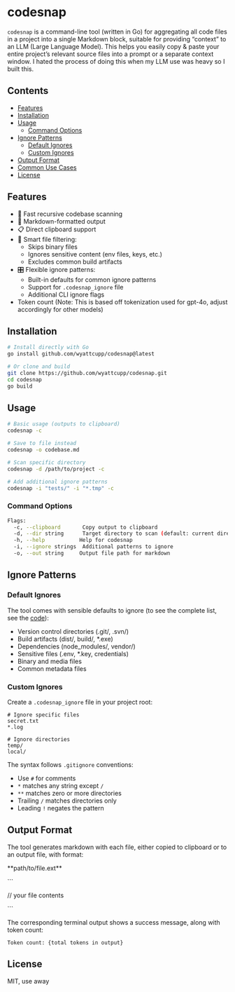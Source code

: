 # codesnap

`codesnap` is a command-line tool (written in Go) for aggregating all code files in a project into a single Markdown block, suitable for providing “context” to an LLM (Large Language Model). This helps you easily copy & paste your entire project’s relevant source files into a prompt or a separate context window. I hated the process of doing this when my LLM use was heavy so I built this.

## Contents
- [Features](#features)
- [Installation](#installation)
- [Usage](#usage)
  - [Command Options](#command-options)
- [Ignore Patterns](#ignore-patterns)
  - [Default Ignores](#default-ignores)
  - [Custom Ignores](#custom-ignores)
- [Output Format](#output-format)
- [Common Use Cases](#common-use-cases)
- [License](#license)

## Features

- 🚀 Fast recursive codebase scanning
- 📝 Markdown-formatted output
- 📋 Direct clipboard support
- 🎯 Smart file filtering:
  - Skips binary files
  - Ignores sensitive content (env files, keys, etc.)
  - Excludes common build artifacts
- 🎛 Flexible ignore patterns:
  - Built-in defaults for common ignore patterns
  - Support for `.codesnap_ignore` file
  - Additional CLI ignore flags
- Token count (Note: This is based off tokenization used for gpt-4o, adjust accordingly for other models)

## Installation

```bash
# Install directly with Go
go install github.com/wyattcupp/codesnap@latest

# Or clone and build
git clone https://github.com/wyattcupp/codesnap.git
cd codesnap
go build
```

## Usage
```bash
# Basic usage (outputs to clipboard)
codesnap -c

# Save to file instead
codesnap -o codebase.md

# Scan specific directory
codesnap -d /path/to/project -c

# Add additional ignore patterns
codesnap -i "tests/" -i "*.tmp" -c
```

### Command Options
```bash
Flags:
  -c, --clipboard       Copy output to clipboard
  -d, --dir string      Target directory to scan (default: current directory)
  -h, --help           Help for codesnap
  -i, --ignore strings  Additional patterns to ignore
  -o, --out string     Output file path for markdown
  ```

## Ignore Patterns
### Default Ignores
The tool comes with sensible defaults to ignore (to see the complete list, see the [code](/internal/collector/collector.go)):

- Version control directories (.git/, .svn/)
- Build artifacts (dist/, build/, *.exe)
- Dependencies (node_modules/, vendor/)
- Sensitive files (.env, *.key, credentials)
- Binary and media files
- Common metadata files

### Custom Ignores
Create a `.codesnap_ignore` file in your project root:
```.gitignore
# Ignore specific files
secret.txt
*.log

# Ignore directories
temp/
local/
```

The syntax follows `.gitignore` conventions:

- Use `#` for comments
- `*` matches any string except `/`
- `**` matches zero or more directories
- Trailing `/` matches directories only
- Leading `!` negates the pattern

## Output Format
The tool generates markdown with each file, either copied to clipboard or to an output file, with format:

\*\*path/to/file.ext\*\*

\`\`\`

// your file contents

\`\`\`

The corresponding terminal output shows a success message, along with token count:
```
Token count: {total tokens in output}
```

## License
MIT, use away


